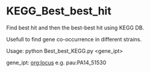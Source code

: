 # KEGG_Best_best_hit

Find best hit and then the best-best hit using KEGG DB.

Usefull to find gene co-occurrence in different strains.

Usage:
python Best_best_KEGG.py <gene_ipt>

gene_ipt: <org:locus> e.g. pau:PA14_51530
